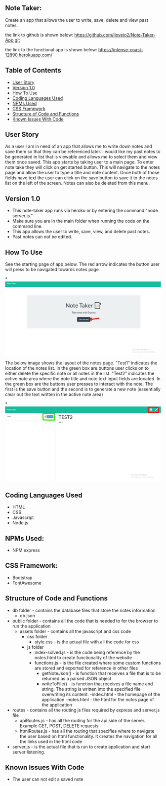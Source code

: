 ## Note Taker: 
Create an app that allows the user to write, save, delete and view past notes.

the link to github is shown below:
https://github.com/jlovejo2/Note-Taker-App.git

the link to the functional app is shown below:
https://intense-coast-12890.herokuapp.com/

## Table of Contents
* [User Story](#user-story)
* [Version 1.0](#version-1.0)
* [How To Use](#how-to-use)
* [Coding Languages Used](#coding-languages-used)
* [NPMs Used](#npms-used)
* [CSS Framework](#css-framework)
* [Structure of Code and Functions](#structure-of-code-and-functions)
* [Known Issues With Code](#known-issues-with-code)

## User Story
As a user I am in need of an app that allows me to write down notes and save them so that they can be referenced later.  I would like my past notes to be generated in list that is viewable and allows me to select them and view them once saved.  This app starts by taking user to a main page.  To enter note take they will click on get started button.  This will navigate to the notes page and allow the user to type a title and note content.  Once both of those fields have text the user can click on the save button to save it to the notes list on the left of the screen.  Notes can also be deleted from this menu.

## Version 1.0
* This note-taker app runs via heroku or by entering the command "node server.js."
* Make sure you are in the main folder when running the code on the command line.
* This app allows the user to write, save, view, and delete past notes.
* Past notes can not be edited.

## How To Use
See the starting page of app below.  The red arrow indicates the button user will press to be navigated towards notes page

*![alt text](/public/assets/images/Title_page.jpg "Starting page of App") 

The below image shows the layout of the notes page.  "Test1" indicates the location of the notes list.  In the green box are buttons user clicks on to either delete the specific note or all notes in the list.  "Test2" indicates the active note area where the note title and note text input fields are located.  In the green box are the buttons user presses to interact with the note.  The first is the save button and the second is to generate a new note (essentially clear out the text written in the active note area)

*![alt text](/public/assets/images/Notes_page.jpg "Starting page of App")

## Coding Languages Used
* HTML
* CSS
* Javascript
* Node.js

## NPMs Used:
* NPM express

## CSS Framework:
* Bootstrap
* FontAwesome

## Structure of Code and Functions
* db folder - contains the database files that store the notes information
    - db.json
* public folder - contains all the code that is needed to for the browser to run the application
    - assets folder - contains all the javascript and css code
        - css folder
            - style.css - is the actual file with all the code for css
        - js folder
            - index-solved.js - is the code being reference by the notes.html to create functionality of the website
            - functions.js - is the file created where some custom functions are stored and exported for reference in other files
                - getNoteJson() - is function that receives a file that is to be returned as a parsed JSON object
                - writeToFile() - is function that receives a file name and string.  The string is written into the specified file overwriting its content.
    -index.html - the homepage of the application
    -notes.html - the html for the notes page of the application
* routes - contains all the routing js files required by express and server.js file
    - apiRoutes.js - has all the routing for the api side of the server.  Example GET, POST, DELETE requests
    - htmlRoutes.js - has all the routing that specifies where to navigate the user based on html functionality.  It creates the navigation for all the links used in the html code
* server.js - is the actual file that is run to create application and start server listening.


## Known Issues With Code
* The user can not edit a saved note
